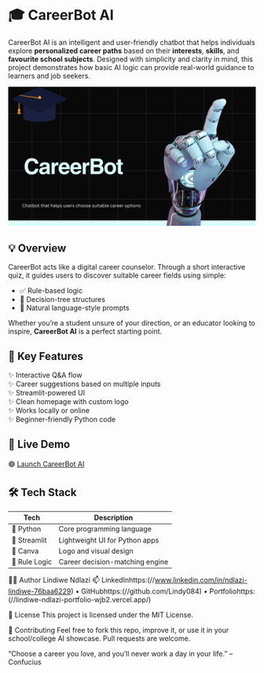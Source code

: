 # 🎓 CareerBot AI

CareerBot AI is an intelligent and user-friendly chatbot that helps individuals explore **personalized career paths** based on their **interests**, **skills**, and **favourite school subjects**. Designed with simplicity and clarity in mind, this project demonstrates how basic AI logic can provide real-world guidance to learners and job seekers.

![CareerBot Logo](./assets/logobot.png)


## 💡 Overview

CareerBot acts like a digital career counselor. Through a short interactive quiz, it guides users to discover suitable career fields using simple:
- ✅ Rule-based logic  
- 🌳 Decision-tree structures  
- 🤖 Natural language-style prompts

Whether you’re a student unsure of your direction, or an educator looking to inspire, **CareerBot AI** is a perfect starting point.

## 🌟 Key Features

✨ Interactive Q&A flow  
✨ Career suggestions based on multiple inputs  
✨ Streamlit-powered UI  
✨ Clean homepage with custom logo  
✨ Works locally or online  
✨ Beginner-friendly Python code

## 🚀 Live Demo

🟢 [Launch CareerBot AI](https://careerbot-lindiwe08.streamlit.app/)  

## 🛠 Tech Stack

| Tech        | Description                       |
|-------------|-----------------------------------|
| 🐍 Python   | Core programming language          |
| 📱 Streamlit | Lightweight UI for Python apps    |
| 🎨 Canva    | Logo and visual design             |
| 🧠 Rule Logic | Career decision-matching engine   |

👩‍💻 Author
Lindiwe Ndlazi
📫 LinkedInhttps:(//www.linkedin.com/in/ndlazi-lindiwe-76baa6229) • GitHubhttps:(//github.com/Lindy084) • Portfoliohttps:(//lindiwe-ndlazi-portfolio-wjb2.vercel.app/)

📌 License
This project is licensed under the MIT License.

🤝 Contributing
Feel free to fork this repo, improve it, or use it in your school/college AI showcase.
Pull requests are welcome.

“Choose a career you love, and you’ll never work a day in your life.” – Confucius



